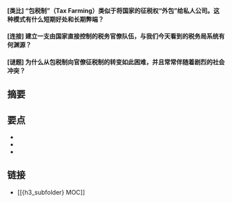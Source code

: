 #### [类比] “包税制”（Tax Farming）类似于将国家的征税权“外包”给私人公司。这种模式有什么短期好处和长期弊端？


#### [连接] 建立一支由国家直接控制的税务官僚队伍，与我们今天看到的税务局系统有何渊源？


#### [谜题] 为什么从包税制向官僚征税制的转变如此困难，并且常常伴随着剧烈的社会冲突？


## 摘要


## 要点

- 
- 
- 

## 链接

- [[{h3_subfolder} MOC]]
